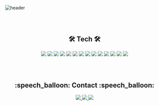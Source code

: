 ![header](https://capsule-render.vercel.app/api?type=waving&color=gradient&height=200&section=header&text=kimgwon&fontSize=60&fontAlign=78&fontAlignY=38)

<br><br>

<div align="center">
  <h2>🛠️ Tech 🛠️</h2>
  <img src="https://img.shields.io/badge/PyThon-3776AB?style=flat&logo=python&logoColor=white">
  <img src="https://img.shields.io/badge/C-A8B9CC?style=flat&logo=c&logoColor=white">
  <img src="https://img.shields.io/badge/HTML5-E34F26?style=flat&logo=html5&logoColor=white">
  <img src="https://img.shields.io/badge/CSS-1572B6?style=flat&logo=css&logoColor=white">
  <img src="https://img.shields.io/badge/JavaScript-F7DF1E?style=flat&logo=javascript&logoColor=white">
  <img src="https://img.shields.io/badge/C++-00599C?style=flat&logo=cplusplus&logoColor=white">
  <img src="https://img.shields.io/badge/Java-26689A?style=flat&logo=java&logoColor=white">
  <img src="https://img.shields.io/badge/Java-26689A?style=flat&logo=java&logoColor=white">
  <img src="https://img.shields.io/badge/Kotlin-7F52FF?style=flat&logo=kotlin&logoColor=white">
  <img src="https://img.shields.io/badge/React-61DAFB?style=flat&logo=react&logoColor=white">
  <img src="https://img.shields.io/badge/MySQL-4479A1?style=flat&logo=mysql&logoColor=white">
  <img src="https://img.shields.io/badge/Linux-FCC624?style=flat&logo=linux&logoColor=white">
  <img src="https://img.shields.io/badge/AWS-232F3E?style=flat&logo=amazonaws&logoColor=white">
  <img src="https://img.shields.io/badge/Spring Boot-6DB33F?style=flat&logo=springboot&logoColor=white">
</div>

<br><br>

<div align="center">
  <h2>:speech_balloon: Contact :speech_balloon:</h2>
  <a href="https://velog.io/@kimgwon"> 
    <img src="https://img.shields.io/badge/Velog-20C997?style=flat&logo=velog&logoColor=white">
  </a>
  <a href="https://www.instagram.com/keemjiwon/"><img src="https://img.shields.io/badge/Instagram-E4405F?style=flat&logo=instagram&logoColor=white">
  </a>
  <a href="mailto:xkqehdwldnjs@gmail.com"><img src="https://img.shields.io/badge/Gmail-D0A9F5?style=flat-square&logo=Gmail&logoColor=white&link=mailto:xkqehdwldnjs@gmail.com"/></a>
</div>
